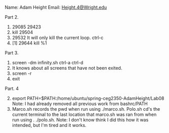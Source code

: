Name: Adam Height
Email: Height.4@Wright.edu

Part 2.

1.	 29085
	 29423
2. kill 29504
3. 29532 	It will only kill the current loop. 	ctrl-c
4. [1] 29644 	kill %1

Part 3.

1. screen -dm infinity.sh 	ctrl-a ctrl-d
2. It knows about all screens that have not been exited.
3. screen -r <name of screen here>
4. exit

Part. 4

2. export PATH=$PATH:/home/ubuntu/spring-ceg2350-AdamHeight/Lab08	Note: I had already removed all previous work from bashrc/PATH
5. Marco.sh records the pwd when run using ./marco.sh. Polo.sh cd's the current terminal to the last location that marco.sh was ran from when run using . ./polo.sh.	Note: I don't know think I did this how it was intended, but I'm tired and it works.

